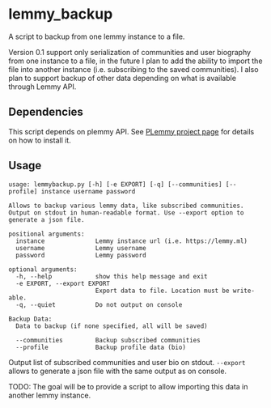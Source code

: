 # lemmy_backup
A script to backup from one lemmy instance to a file.

Version 0.1 support only serialization of communities and user biography from
one instance to a file, in the future I plan to add the ability to import the
file into another instance (i.e. subscribing to the saved communities). I also
plan to support backup of other data depending on what is available through
Lemmy API.

## Dependencies

This script depends on plemmy API. See [PLemmy project page](https://github.com/tjkessler/plemmy)
for details on how to install it.

## Usage

```
usage: lemmybackup.py [-h] [-e EXPORT] [-q] [--communities] [--profile] instance username password

Allows to backup various lemmy data, like subscribed communities. Output on stdout in human-readable format. Use --export option to generate a json file.

positional arguments:
  instance              Lemmy instance url (i.e. https://lemmy.ml)
  username              Lemmy username
  password              Lemmy password

optional arguments:
  -h, --help            show this help message and exit
  -e EXPORT, --export EXPORT
                        Export data to file. Location must be write-able.
  -q, --quiet           Do not output on console

Backup Data:
  Data to backup (if none specified, all will be saved)

  --communities         Backup subscribed communities
  --profile             Backup profile data (bio)
```

Output list of subscribed communities and user bio on stdout. `--export` allows
to generate a json file with the same output as on console.

TODO: The goal will be to provide a script to allow importing this data in another lemmy instance.
